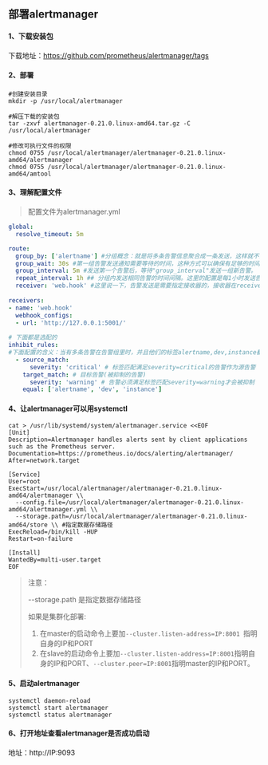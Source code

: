## 部署alertmanager



#### 1、下载安装包

下载地址：https://github.com/prometheus/alertmanager/tags



#### 2、部署

```shell
#创建安装目录
mkdir -p /usr/local/alertmanager

#解压下载的安装包
tar -zxvf alertmanager-0.21.0.linux-amd64.tar.gz -C /usr/local/alertmanager

#修改可执行文件的权限
chmod 0755 /usr/local/alertmanager/alertmanager-0.21.0.linux-amd64/alertmanager
chmod 0755 /usr/local/alertmanager/alertmanager-0.21.0.linux-amd64/amtool
```



#### 3、理解配置文件

> 配置文件为alertmanager.yml

```yaml
global:
  resolve_timeout: 5m

route:
  group_by: ['alertname'] #分组概念：就是将多条告警信息聚合成一条发送，这样就不会收到连续的报警了。将传入的告警按标签分组(标签在prometheus中的rules中定义)。如果不想使用分组，可以这样写group_by: [...]。这儿的意思是，将多条消息以alertname进行分组。
  group_wait: 30s #第一组告警发送通知需要等待的时间，这种方式可以确保有足够的时间为同一分组获取多个告警，然后一起触发这个告警信息。
  group_interval: 5m #发送第一个告警后，等待"group_interval"发送一组新告警。
  repeat_interval: 1h ## 分组内发送相同告警的时间间隔。这里的配置是每1小时发送告警到分组中。举个例子：收到告警后，一个分组被创建，等待5分钟发送组内告警，如果后续组内的告警信息相同,这些告警会在3小时后发送，但是3小时内这些告警不会被发送。
  receiver: 'web.hook' #这里说一下，告警发送是需要指定接收器的，接收器在receivers中配置，接收器可以是email、webhook、pagerduty、wechat等等。一个接收器可以有多种发送方式。
  
receivers:
- name: 'web.hook'
  webhook_configs:
  - url: 'http://127.0.0.1:5001/'
  
# 下面都是选配的  
inhibit_rules:
#下面配置的含义：当有多条告警在告警组里时，并且他们的标签alertname,dev,instance都相等，如果severity: 'critical'的告警产生了，那么就会抑制severity: 'warning'的告警。
  - source_match:
      severity: 'critical' # 标签匹配满足severity=critical的告警作为源告警
    target_match: # 目标告警(被抑制的告警)
      severity: 'warning' # 告警必须满足标签匹配severity=warning才会被抑制
    equal: ['alertname', 'dev', 'instance']
```



#### 4、让alertmanager可以用systemctl

```shell
cat > /usr/lib/systemd/system/alertmanager.service <<EOF
[Unit]
Description=Alertmanager handles alerts sent by client applications such as the Prometheus server.
Documentation=https://prometheus.io/docs/alerting/alertmanager/
After=network.target

[Service]
User=root
ExecStart=/usr/local/alertmanager/alertmanager-0.21.0.linux-amd64/alertmanager \\
  --config.file=/usr/local/alertmanager/alertmanager-0.21.0.linux-amd64/alertmanager.yml \\
  --storage.path=/usr/local/alertmanager/alertmanager-0.21.0.linux-amd64/store \\ #指定数据存储路径  
ExecReload=/bin/kill -HUP
Restart=on-failure

[Install]
WantedBy=multi-user.target
EOF
```

>  注意：
>
> --storage.path 是指定数据存储路径
>
> 如果是集群化部署:
>
> 1. 在master的启动命令上要加`--cluster.listen-address=IP:8001 `指明自身的IP和PORT
> 2. 在slave的启动命令上要加`--cluster.listen-address=IP:8001`指明自身的IP和PORT、`--cluster.peer=IP:8001`指明master的IP和PORT。
>
> 





#### 5、启动alertmanager

```shell
systemctl daemon-reload
systemctl start alertmanager
systemctl status alertmanager
```





#### 6、打开地址查看alertmanager是否成功启动

地址：http://IP:9093
